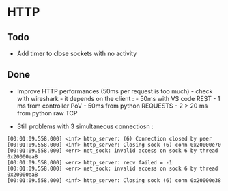 # HTTP


## Todo

- Add timer to close sockets with no activity

## Done

- Improve HTTP performances (50ms per request is too much)
        - check with wireshark
        - it depends on the client :
                - 50ms with VS code REST
                - 1 ms from controller PoV
                - 50ms from python REQUESTS
                - 2 > 20 ms from python raw TCP

-  Still problems with 3 simultaneous connectiosn : 

```
[00:01:09.558,000] <inf> http_server: (6) Connection closed by peer
[00:01:09.558,000] <inf> http_server: Closing sock (6) conn 0x20000e70
[00:01:09.558,000] <err> net_sock: invalid access on sock 6 by thread 0x20000ea8
[00:01:09.558,000] <err> http_server: recv failed = -1
[00:01:09.558,000] <err> net_sock: invalid access on sock 6 by thread 0x20000ea8
[00:01:09.558,000] <inf> http_server: Closing sock (6) conn 0x20000e38
```